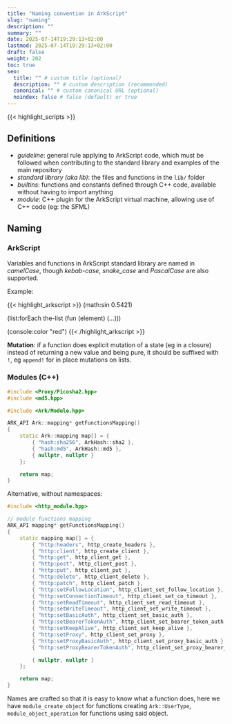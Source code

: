 ```yaml
---
title: "Naming convention in ArkScript"
slug: "naming"
description: ""
summary: ""
date: 2025-07-14T19:29:13+02:00
lastmod: 2025-07-14T19:29:13+02:00
draft: false
weight: 202
toc: true
seo:
  title: "" # custom title (optional)
  description: "" # custom description (recommended)
  canonical: "" # custom canonical URL (optional)
  noindex: false # false (default) or true
---
```


{{< highlight_scripts >}}

## Definitions

- *guideline*: general rule applying to ArkScript code, which must be followed when contributing to the standard library and examples of the main repository
- *standard library (aka lib)*: the files and functions in the `lib/` folder
- *builtins*: functions and constants defined through C++ code, available without having to import anything
- *module*: C++ plugin for the ArkScript virtual machine, allowing use of C++ code (eg: the SFML)

## Naming

### ArkScript

Variables and functions in ArkScript standard library are named in *camelCase*, though *kebab-case*, *snake_case* and *PascalCase* are also supported.

Example:

{{< highlight_arkscript >}}
(math:sin 0.5421)

(list:forEach the-list (fun (element) (...)))

(console:color "red")
{{< /highlight_arkscript >}}

**Mutation**: if a function does explicit mutation of a state (eg in a closure) instead of returning a new value and being pure, it should be suffixed with `!`, eg `append!` for in place mutations on lists.

### Modules (C++)

```cpp
#include <Proxy/Picosha2.hpp>
#include <md5.hpp>

#include <Ark/Module.hpp>

ARK_API Ark::mapping* getFunctionsMapping()
{
    static Ark::mapping map[] = {
        { "hash:sha256", ArkHash::sha2 },
        { "hash:md5", ArkHash::md5 },
        { nullptr, nullptr }
    };

    return map;
}
```

Alternative, without namespaces:

```cpp
#include <http_module.hpp>

// module functions mapping
ARK_API mapping* getFunctionsMapping()
{
    static mapping map[] = {
        { "http:headers", http_create_headers },
        { "http:client", http_create_client },
        { "http:get", http_client_get },
        { "http:post", http_client_post },
        { "http:put", http_client_put },
        { "http:delete", http_client_delete },
        { "http:patch", http_client_patch },
        { "http:setFollowLocation", http_client_set_follow_location },
        { "http:setConnectionTimeout", http_client_set_co_timeout },
        { "http:setReadTimeout", http_client_set_read_timeout },
        { "http:setWriteTimeout", http_client_set_write_timeout },
        { "http:setBasicAuth", http_client_set_basic_auth },
        { "http:setBearerTokenAuth", http_client_set_bearer_token_auth },
        { "http:setKeepAlive", http_client_set_keep_alive },
        { "http:setProxy", http_client_set_proxy },
        { "http:setProxyBasicAuth", http_client_set_proxy_basic_auth },
        { "http:setProxyBearerTokenAuth", http_client_set_proxy_bearer_token_auth },

        { nullptr, nullptr }
    };

    return map;
}
```

Names are crafted so that it is easy to know what a function does, here we have `module_create_object` for functions creating `Ark::UserType`, `module_object_operation` for functions using said object.


